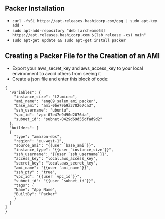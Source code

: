 ## Packer Installation
- `curl -fsSL https://apt.releases.hashicorp.com/gpg | sudo apt-key add -`
- `sudo apt-add-repository "deb [arch=amd64] https://apt.releases.hashicorp.com $(lsb_release -cs) main"`
- `sudo apt-get update && sudo apt-get install packer`

## Creating a Packer File for the Creation of an AMI
- Export your aws_secret_key and aws_access_key to your local environment to avoid others from seeing it
- Create a json file and enter this block of code:
```
{
  "variables": {
    "instance_size": "t2.micro",
    "ami_name": "eng89_salem_ami_packer",
    "base_ami": "ami-06e79b9a370267ca3",
    "ssh_username": "ubuntu",
    "vpc_id": "vpc-07e47e9d90d2076da",
    "subnet_id": "subnet-0429d69d55dfad9d2"
  },
  "builders": [
  {
    "type": "amazon-ebs",
    "region": "eu-west-1",
    "source_ami": "{{user `base_ami`}}",
    "instance_type": "{{user `instance_size`}}",
    "ssh_username": "{{user `ssh_username`}}",
    "access_key": "local.aws_access_key",
    "secret_key": "local.aws_secret_key",
    "ami_name": "{{user `ami_name`}}",
    "ssh_pty" : "true",
    "vpc_id": "{{user `vpc_id`}}",
    "subnet_id": "{{user `subnet_id`}}",
    "tags": {
    "Name": "App Name",
    "BuiltBy": "Packer"
    }
  }
]
}

```
